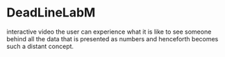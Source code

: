 # DeadLineLabM
interactive video the user can experience what it is like to see someone behind all the data that is presented as numbers and henceforth becomes such a distant concept.
